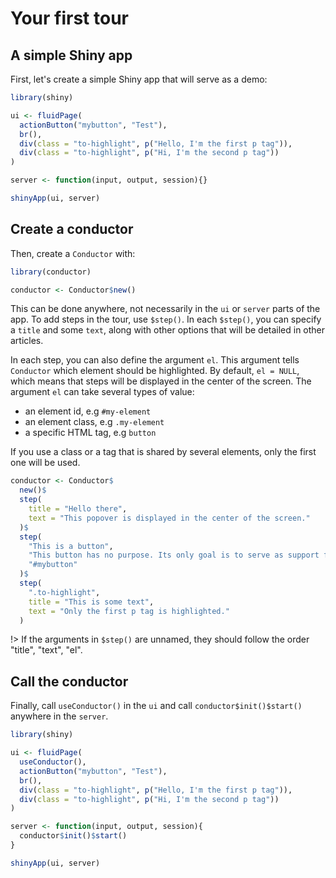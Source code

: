 # Your first tour

## A simple Shiny app

First, let's create a simple Shiny app that will serve as a demo:
```r
library(shiny)

ui <- fluidPage(
  actionButton("mybutton", "Test"),
  br(),
  div(class = "to-highlight", p("Hello, I'm the first p tag")),
  div(class = "to-highlight", p("Hi, I'm the second p tag"))
)

server <- function(input, output, session){}

shinyApp(ui, server)
```

## Create a conductor

Then, create a `Conductor` with:
```r
library(conductor)

conductor <- Conductor$new()
```
This can be done anywhere, not necessarily in the `ui` or `server` parts of the app. To add steps in the tour, use `$step()`. In each `$step()`, you can specify a `title` and some `text`, along with other options that will be detailed in other articles. 

In each step, you can also define the argument `el`. This argument tells `Conductor` which element should be highlighted. By default, `el = NULL`, which means that steps will be displayed in the center of the screen. The argument `el` can take several types of value:
* an element id, e.g `#my-element`
* an element class, e.g `.my-element`
* a specific HTML tag, e.g `button`

If you use a class or a tag that is shared by several elements, only the first one will be used. 

```r
conductor <- Conductor$
  new()$
  step(
    title = "Hello there",
    text = "This popover is displayed in the center of the screen."
  )$
  step(
    "This is a button",
    "This button has no purpose. Its only goal is to serve as support for demo.",
    "#mybutton"
  )$
  step(
    ".to-highlight",
    title = "This is some text",
    text = "Only the first p tag is highlighted."
  )
```

!> If the arguments in `$step()` are unnamed, they should follow the order "title", "text", "el". 

## Call the conductor

Finally, call `useConductor()` in the `ui` and call `conductor$init()$start()` anywhere in the `server`.

```r
library(shiny)

ui <- fluidPage(
  useConductor(),
  actionButton("mybutton", "Test"),
  br(),
  div(class = "to-highlight", p("Hello, I'm the first p tag")),
  div(class = "to-highlight", p("Hi, I'm the second p tag"))
)

server <- function(input, output, session){
  conductor$init()$start()
}

shinyApp(ui, server)
```
